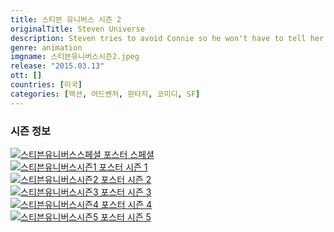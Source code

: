```yaml
---
title: 스티븐 유니버스 시즌 2
originalTitle: Steven Universe
description: Steven tries to avoid Connie so he won't have to tell her about his ordeal with the Homeworld Gems from the previous episodes.
genre: animation
imgname: 스티븐유니버스시즌2.jpeg
release: "2015.03.13"
ott: []
countries: [미국]
categories: [액션, 어드벤처, 판타지, 코미디, SF]
---
```


### 시즌 정보

<div class="season-list">
<div class="item">
<a href="/animation/steven-universe-special" >
<img src="/poster/스티븐유니버스스페셜.jpeg" alt="스티븐유니버스스페셜 포스터 ">
스페셜</a>
</div>
<div class="item">
<a href="/animation/steven-universe-season-1" >
<img src="/poster/스티븐유니버스시즌1.jpeg" alt="스티븐유니버스시즌1 포스터 ">
시즌 1</a>
</div>
<div class="item">
<a href="/animation/steven-universe-season-2" >
<img src="/poster/스티븐유니버스시즌2.jpeg" alt="스티븐유니버스시즌2 포스터 ">
시즌 2</a>
</div>
<div class="item">
<a href="/animation/steven-universe-season-3" >
<img src="/poster/스티븐유니버스시즌3.jpeg" alt="스티븐유니버스시즌3 포스터 ">
시즌 3</a>
</div>
<div class="item">
<a href="/animation/steven-universe-season-4" >
<img src="/poster/스티븐유니버스시즌4.jpeg" alt="스티븐유니버스시즌4 포스터 ">
시즌 4</a>
</div>
<div class="item">
<a href="/animation/steven-universe-season-5" >
<img src="/poster/스티븐유니버스시즌5.jpeg" alt="스티븐유니버스시즌5 포스터 ">
시즌 5</a>
</div>
</div>
